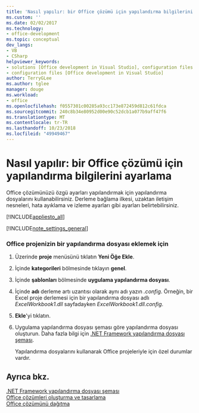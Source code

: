 ```yaml
---
title: 'Nasıl yapılır: bir Office çözümü için yapılandırma bilgilerini ayarlama'
ms.custom: ''
ms.date: 02/02/2017
ms.technology:
- office-development
ms.topic: conceptual
dev_langs:
- VB
- CSharp
helpviewer_keywords:
- solutions [Office development in Visual Studio], configuration files
- configuration files [Office development in Visual Studio]
author: TerryGLee
ms.author: tglee
manager: douge
ms.workload:
- office
ms.openlocfilehash: f0557301c00285a93cc173e872459d812c61fdca
ms.sourcegitcommit: 240c8b34e80952d00e90c52dcb1a077b9aff47f6
ms.translationtype: MT
ms.contentlocale: tr-TR
ms.lasthandoff: 10/23/2018
ms.locfileid: "49949467"
---
```

# <a name="how-to-set-up-configuration-information-for-an-office-solution"></a>Nasıl yapılır: bir Office çözümü için yapılandırma bilgilerini ayarlama
  Office çözümünüzü özgü ayarları yapılandırmak için yapılandırma dosyalarını kullanabilirsiniz. Derleme bağlama ilkesi, uzaktan iletişim nesneleri, hata ayıklama ve izleme ayarları gibi ayarları belirtebilirsiniz.  
  
 [!INCLUDE[appliesto_all](../vsto/includes/appliesto-all-md.md)]  
  
 [!INCLUDE[note_settings_general](../sharepoint/includes/note-settings-general-md.md)]  
  
### <a name="to-add-a-configuration-file-to-your-office-project"></a>Office projenizin bir yapılandırma dosyası eklemek için  
  
1. Üzerinde **proje** menüsünü tıklatın **Yeni Öğe Ekle**.  
  
2. İçinde **kategorileri** bölmesinde tıklayın **genel**.  
  
3. İçinde **şablonları** bölmesinde **uygulama yapılandırma dosyası**.  
  
4. İçinde **adı** derleme artı uzantısı olarak aynı adı yazın *.config*. Örneğin, bir Excel proje derlemesi için bir yapılandırma dosyası adlı *ExcelWorkbook1.dll* sayfadayken *ExcelWorkbook1.dll.config*.  
  
5. **Ekle**'yi tıklatın.  
  
6. Uygulama yapılandırma dosyası şeması göre yapılandırma dosyası oluşturun. Daha fazla bilgi için [.NET Framework yapılandırma dosyası şeması](/dotnet/framework/configure-apps/file-schema/index).  
  
   Yapılandırma dosyalarını kullanarak Office projeleriyle için özel durumlar vardır.  
  
## <a name="see-also"></a>Ayrıca bkz.  
 [.NET Framework yapılandırma dosyası şeması](/dotnet/framework/configure-apps/file-schema/index)   
 [Office çözümleri oluşturma ve tasarlama](../vsto/designing-and-creating-office-solutions.md)   
 [Office çözümünü dağıtma](../vsto/deploying-an-office-solution.md)  
  
  